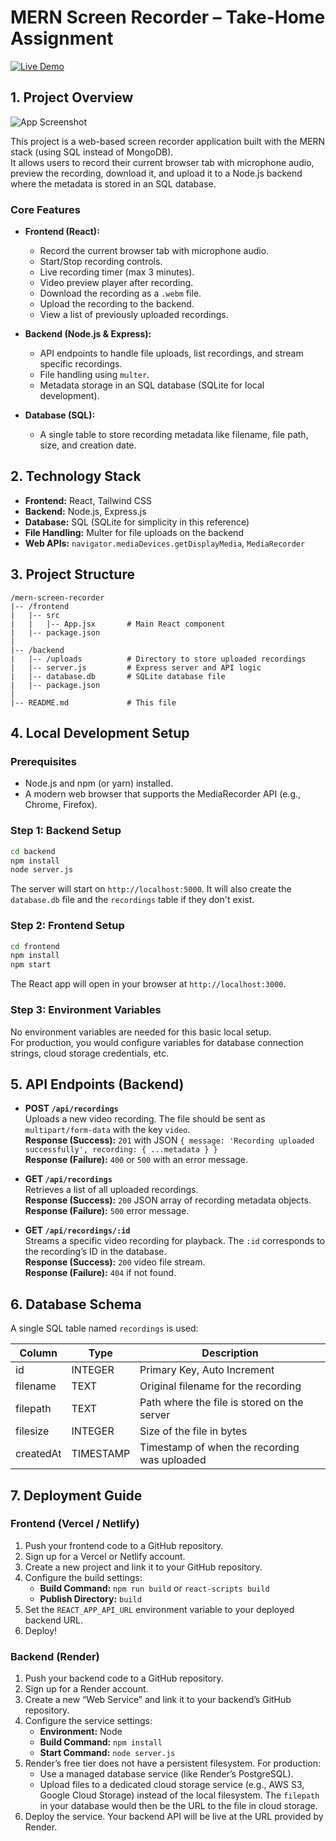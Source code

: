 # MERN Screen Recorder – Take-Home Assignment
[![Live Demo](https://img.shields.io/badge/Live%20Demo-Netlify-brightgreen)](https://screenrecorderwebapp.netlify.app/)

## 1. Project Overview
![App Screenshot](https://res.cloudinary.com/dp8gu4t9m/image/upload/v1756966860/Screenshot_2025-09-04_114814_luimer.png)

This project is a web-based screen recorder application built with the MERN stack (using SQL instead of MongoDB).  
It allows users to record their current browser tab with microphone audio, preview the recording, download it, and upload it to a Node.js backend where the metadata is stored in an SQL database.

### Core Features

- **Frontend (React):**
  - Record the current browser tab with microphone audio.
  - Start/Stop recording controls.
  - Live recording timer (max 3 minutes).
  - Video preview player after recording.
  - Download the recording as a `.webm` file.
  - Upload the recording to the backend.
  - View a list of previously uploaded recordings.

- **Backend (Node.js & Express):**
  - API endpoints to handle file uploads, list recordings, and stream specific recordings.
  - File handling using `multer`.
  - Metadata storage in an SQL database (SQLite for local development).

- **Database (SQL):**
  - A single table to store recording metadata like filename, file path, size, and creation date.

## 2. Technology Stack

- **Frontend:** React, Tailwind CSS  
- **Backend:** Node.js, Express.js  
- **Database:** SQL (SQLite for simplicity in this reference)  
- **File Handling:** Multer for file uploads on the backend  
- **Web APIs:** `navigator.mediaDevices.getDisplayMedia`, `MediaRecorder`

## 3. Project Structure

```
/mern-screen-recorder
|-- /frontend
|   |-- src
|   |   |-- App.jsx       # Main React component
|   |-- package.json
|
|-- /backend
|   |-- /uploads          # Directory to store uploaded recordings
|   |-- server.js         # Express server and API logic
|   |-- database.db       # SQLite database file
|   |-- package.json
|
|-- README.md             # This file
```

## 4. Local Development Setup

### Prerequisites
- Node.js and npm (or yarn) installed.
- A modern web browser that supports the MediaRecorder API (e.g., Chrome, Firefox).

### Step 1: Backend Setup

```sh
cd backend
npm install
node server.js
```

The server will start on `http://localhost:5000`. It will also create the `database.db` file and the `recordings` table if they don't exist.

### Step 2: Frontend Setup

```sh
cd frontend
npm install
npm start
```

The React app will open in your browser at `http://localhost:3000`.

### Step 3: Environment Variables

No environment variables are needed for this basic local setup.  
For production, you would configure variables for database connection strings, cloud storage credentials, etc.

## 5. API Endpoints (Backend)

- **POST `/api/recordings`**  
  Uploads a new video recording. The file should be sent as `multipart/form-data` with the key `video`.  
  **Response (Success):** `201` with JSON `{ message: 'Recording uploaded successfully', recording: { ...metadata } }`  
  **Response (Failure):** `400` or `500` with an error message.

- **GET `/api/recordings`**  
  Retrieves a list of all uploaded recordings.  
  **Response (Success):** `200` JSON array of recording metadata objects.  
  **Response (Failure):** `500` error message.

- **GET `/api/recordings/:id`**  
  Streams a specific video recording for playback. The `:id` corresponds to the recording’s ID in the database.  
  **Response (Success):** `200` video file stream.  
  **Response (Failure):** `404` if not found.

## 6. Database Schema

A single SQL table named `recordings` is used:

| Column    | Type      | Description                                |
|-----------|-----------|--------------------------------------------|
| id        | INTEGER   | Primary Key, Auto Increment               |
| filename  | TEXT      | Original filename for the recording       |
| filepath  | TEXT      | Path where the file is stored on the server|
| filesize  | INTEGER   | Size of the file in bytes                 |
| createdAt | TIMESTAMP | Timestamp of when the recording was uploaded|

## 7. Deployment Guide

### Frontend (Vercel / Netlify)

1. Push your frontend code to a GitHub repository.
2. Sign up for a Vercel or Netlify account.
3. Create a new project and link it to your GitHub repository.
4. Configure the build settings:
    - **Build Command:** `npm run build` or `react-scripts build`
    - **Publish Directory:** `build`
5. Set the `REACT_APP_API_URL` environment variable to your deployed backend URL.
6. Deploy!

### Backend (Render)

1. Push your backend code to a GitHub repository.
2. Sign up for a Render account.
3. Create a new “Web Service” and link it to your backend’s GitHub repository.
4. Configure the service settings:
    - **Environment:** Node
    - **Build Command:** `npm install`
    - **Start Command:** `node server.js`
5. Render’s free tier does not have a persistent filesystem. For production:
    - Use a managed database service (like Render’s PostgreSQL).
    - Upload files to a dedicated cloud storage service (e.g., AWS S3, Google Cloud Storage) instead of the local filesystem. The `filepath` in your database would then be the URL to the file in cloud storage.
6. Deploy the service. Your backend API will be live at the URL provided by Render.
